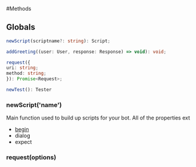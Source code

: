 #Methods

## Globals
```typescript
newScript(scriptname?: string): Script;
```

```typescript
addGreeting((user: User, response: Response) => void): void;
```

```typescript
request({
uri: string;
method: string;
}): Promise<Request>;
```
```typescript
newTest(): Tester
```


### newScript('name')
Main function used to build up scripts for your bot. All of the properties ext

* [begin](./newscript.html)
* dialog
* expect


### request(options)
